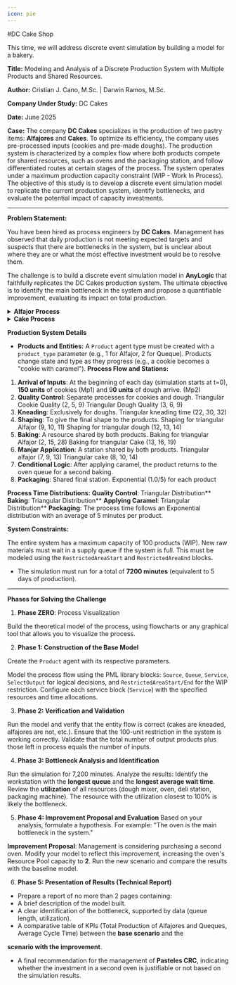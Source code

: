 ```yaml
---
icon: pie
---
```


#DC Cake Shop

This time, we will address discrete event simulation by building a model for a bakery.

**Title:** Modeling and Analysis of a Discrete Production System with Multiple Products and Shared Resources.

**Author:** Cristian J. Cano, M.Sc. | Darwin Ramos, M.Sc.

**Company Under Study:** DC Cakes

**Date:** June 2025

**Case:** The company **DC Cakes** specializes in the production of two pastry items: **Alfajores** and **Cakes**. To optimize its efficiency, the company uses pre-processed inputs (cookies and pre-made doughs). The production system is characterized by a complex flow where both products compete for shared resources, such as ovens and the packaging station, and follow differentiated routes at certain stages of the process. The system operates under a maximum production capacity constraint (WIP - Work In Process). The objective of this study is to develop a discrete event simulation model to replicate the current production system, identify bottlenecks, and evaluate the potential impact of capacity investments.

***

**Problem Statement:**

You have been hired as process engineers by **DC Cakes**. Management has observed that daily production is not meeting expected targets and suspects that there are bottlenecks in the system, but is unclear about where they are or what the most effective investment would be to resolve them.

The challenge is to build a discrete event simulation model in **AnyLogic** that faithfully replicates the DC Cakes production system. The ultimate objective is to identify the main bottleneck in the system and propose a quantifiable improvement, evaluating its impact on total production.

<details>

<summary><strong>Alfajor Process</strong></summary>

The flow for alfajor production is as follows:

1. **Supply and Capacity Control**: The process begins with a batch of X **cookies**. These always enter the main production system.
2. **Quality Control (Cookie)**: Once inside the system, the cookie passes through a quality control station dedicated to this input, with its own processing time.
3. **Shaping**: The cookie is shaped according to the alfajor specifications.
4. **First Baking**: The product enters the queue at the **Baking** station. This is the first station where it competes for a shared resource (the oven) with the cakes.
5. **Manjar Application**: After baking, it moves to the station where the manjar is added. This is another station with shared resources. At this point, the product could be reclassified internally (e.g., from "cookie" to "cookie with caramel").
6. **Second Baking**: After applying caramel, the product **returns to the oven queue** for a second baking process, likely to seal the product.
7. **Packaging**: Once the second baking is complete, the finished alfajor moves to the packaging line, which is the last shared resource in the system. The time for this process follows an exponential distribution.
8. **System Output**: Once packaged, the final product leaves the system and is counted as finished production ('Sink').

   
</details>

<details>

<summary><strong>Cake Process</strong></summary>

The cake production flow follows a different route in the initial stages:

1. **Supply and Capacity Control**: The process begins with a batch of Y **units of dough**.
2. **Quality Control (Dough)**: The dough enters its own quality control line, which is separate from the cookie line and has its own processing time.
3. **Kneading**: It must be processed at the **Kneading** station. This is a station dedicated solely to this product.
4. **Shaping**: After kneading, the dough is shaped.
5. **First Baking**: The shaped cake enters the shared queue at the **Baking** station.
6. **Flavoring**: It moves to the shared flavoring station.
7. **Second Baking**: Like the alfajor, the manjar cake **returns to the oven queue** for its second baking.
8. **Packaging**: The finished product heads to the final packaging station.
9. **System Exit**: Once packaged, the cake exits the system ('Sink').</details>


**Production System Details**

* **Products and Entities:**
  A `Product` agent type must be created with a `product_type` parameter (e.g., 1 for Alfajor, 2 for Queque).
  Products change state and type as they progress (e.g., a cookie becomes a "cookie with caramel").
  **Process Flow and Stations:**
  
1. **Arrival of Inputs**: At the beginning of each day (simulation starts at t=0), **150 units** of cookies (Mp1) and 9**0 units** of dough arrive. (Mp2)
2. **Quality Control**: Separate processes for cookies and dough.
   Triangular Cookie Quality (2, 5, 9)
   Triangular Dough Quality (3, 6, 9)
3. **Kneading**: Exclusively for doughs.
   Triangular kneading time (22, 30, 32)
4. **Shaping**: To give the final shape to the products.
   Shaping for triangular Alfajor (9, 10, 11)
   Shaping for triangular dough (12, 13, 14)
5. **Baking**: A resource shared by both products.
   Baking for triangular Alfajor (2, 15, 28)
   Baking for triangular Cake (13, 16, 19)
6. **Manjar Application**: A station shared by both products.
   Triangular alfajor (7, 9, 13)
   Triangular cake (8, 10, 14)
7. **Conditional Logic**: After applying caramel, the product returns to the oven queue for a second baking.
8. **Packaging**: Shared final station.
   Exponential (1.0/5) for each product

**Process Time Distributions:**
**Quality Control**: Triangular Distribution**
**Baking**: Triangular Distribution**
**Applying Caramel**: Triangular Distribution**
**Packaging**: The process time follows an Exponential distribution with an average of 5 minutes per product.

**System Constraints:**

The entire system has a maximum capacity of 100 products (WIP). New raw materials must wait in a supply queue if the system is full. This must be modeled using the `RestrictedAreaStart` and `RestrictedAreaEnd` blocks.
* The simulation must run for a total of **7200 minutes** (equivalent to 5 days of production).

***

**Phases for Solving the Challenge**

1. **Phase ZERO**: Process Visualization

Build the theoretical model of the process, using flowcharts or any graphical tool that allows you to visualize the process.

2. **Phase 1: Construction of the Base Model**

Create the `Product` agent with its respective parameters.

Model the process flow using the PML library blocks: `Source`, `Queue`, `Service`, `SelectOutput` for logical decisions, and `RestrictedAreaStart/End` for the WIP restriction.
Configure each service block (`Service`) with the specified resources and time allocations.

3. **Phase 2: Verification and Validation**

Run the model and verify that the entity flow is correct (cakes are kneaded, alfajores are not, etc.).
Ensure that the 100-unit restriction in the system is working correctly.
Validate that the total number of output products plus those left in process equals the number of inputs.

4. **Phase 3: Bottleneck Analysis and Identification**

Run the simulation for 7,200 minutes.
Analyze the results: Identify the workstation with the **longest queue** and the **longest average wait time**.
Review the **utilization** of all resources (dough mixer, oven, deli station, packaging machine). The resource with the utilization closest to 100% is likely the bottleneck.

5. **Phase 4: Improvement Proposal and Evaluation**
Based on your analysis, formulate a hypothesis. For example: "The oven is the main bottleneck in the system."

**Improvement Proposal**: Management is considering purchasing a second oven. Modify your model to reflect this improvement, increasing the oven's Resource Pool capacity to **2**.
Run the new scenario and compare the results with the baseline model.

6. **Phase 5: Presentation of Results (Technical Report)**

* Prepare a report of no more than 2 pages containing:
* A brief description of the model built.
* A clear identification of the bottleneck, supported by data (queue length, utilization).
* A comparative table of KPIs (Total Production of Alfajores and Queques, Average Cycle Time) between the **base scenario** and the

**scenario with the improvement**.

* A final recommendation for the management of **Pasteles CRC**, indicating whether the investment in a second oven is justifiable or not based on the simulation results.
